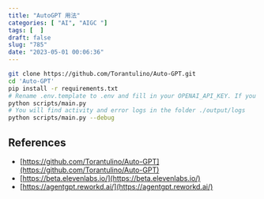 ```yaml
---
title: "AutoGPT 用法"
categories: [ "AI", "AIGC "]
tags: [  ]
draft: false
slug: "785"
date: "2023-05-01 00:06:36"
---
```


```bash
git clone https://github.com/Torantulino/Auto-GPT.git
cd 'Auto-GPT'
pip install -r requirements.txt
# Rename .env.template to .env and fill in your OPENAI_API_KEY. If you plan to use Speech Mode, fill in your ELEVEN_LABS_API_KEY as well.
python scripts/main.py
# You will find activity and error logs in the folder ./output/logs
python scripts/main.py --debug
```

## References

* [https://github.com/Torantulino/Auto-GPT](https://github.com/Torantulino/Auto-GPT)
* [https://beta.elevenlabs.io/](https://beta.elevenlabs.io/)
* [https://agentgpt.reworkd.ai/](https://agentgpt.reworkd.ai/)

